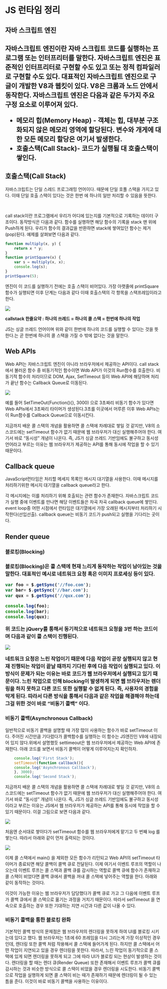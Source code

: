 <h1>JS 런타임 정리</h1>

<h2>자바 스크립트 엔진<h2>
<p>자바스크립트 엔진이란 자바 스크립트 코드를 실행하는 프로그램 또는 인터프리터를 말한다.  자바스크립트 엔진은 표준적인 인터프리터로 구현할 수도 있고 또는 정적 컴파일러로 구현할 수도 있다. 대표적인 자바스크립트 엔진으로 구글이 개발한 V8과 웹킷이 있다. V8은 크롬과 노드 안에서 동작한다. 자바스크립트 엔진은 다음과 같은 두가지 주요 구정 요소로 이루어져 있다.</p>

<ul>
    <li><b>메모리 힙(Memory Heap)</b> - 객체는 힙, 대부분 구조화되지 않은 메모리 영역에 할당된다. 변수와 개게에 대한 모든 메모리 할당은 여기서 발생한다.</li>
    <li><b>호출스택(Call Stack)- 코드가 실행될 대 호출스택이 쌓인다.</b></li>
</ul>

<h2>호출스택(Call Stack)</h2>
<p>자바스크립트는 단일 스레드 프로그래밍 언어이다. 때문에 단일 호풀 스택을 가지고 있다. 이때 단일 호출 스택이 있다는 것은 한번 에 하나의 일만 처리할 수 있음을 뜻한다.</p>
<br>
<p>call stack이란 프로그램에서 우리가 어디에 있는지를 기본적으로 기록하는 데이터 구조이다. 동작방식은 다음과 같다. 함수를 실행하면 해당 함수의 기록을 stack 맨 위에 Push하게 된다. 우리가 함수의 결과값을 반환하면 stack에 쌓여있던 함수는 제거(pop)된다. 예제를 살펴보면 다음과 같다. </p>

```javascript
function multiply(x, y) {
    return x * y;
}
function printSquare(x) {
    var s = multiply(x, x);
    console.log(s);
}
printSquare(5);
```
<p>엔진이 이 코드를 실행하기 전에는 호출 스택이 비어있다. 가장 아랫줄에 printSquare 함수가 실행되면 이후 단계는 다음과 같다 이때 호출스택의 각 항목을 스택프레임이라고 한다.</p>
<img src="2.png"/>

<b>callstack 한줄요약 : 하나의 쓰레드 = 하나의 콜 스택 = 한번에 하나의 작업</b>
<p>JS는 싱글 쓰레드 언어이며 위와 같이 한번에 하나의 코드를 실행할 수 있다는 것을 뜻한다.는 곧 한번에 하나의 콜 스택을 가질 수 밖에 없다는 것을 말한다.</p>


<h2>Web APIs</h2>
<p>Web API는 자바스크립트 엔진이 아니라 브라우저에서 제공하는 API이다. call stack에서 불러온 함수 중 비동기적인 함수이면 Wdb API가 이것의 Run함수를 호출한다. 비동기적 함수의 처리이므로 DOM, Ajax, SetTimeout 등이 Web API에 해당하며 처리가 끝난 함수는 Callback Queue로 이동된다. </p>
<img src = "3.png"/>
<p>예를 들어 SetTimeOut(Function(){}, 3000) 으로 3초짜리 비동기 함수가 있다면 Web APIs에서 3초짜리 타이머가 생성된다.3초를 이곳에서 머루른 이후 Web APIs는 이 Run함수를 Callback Queue으로 이동시킨다.</p>

<p>지금까지 배운 콜 스택의 개념을 활용하면 콜 스택에 차례대로 쌓일 것 같지만, V8의 소스코드에는 setTimeout 함수가 없기 때문에 웹 브라우저가 대신 실행해주어야 한다. 여기서 바로 “동시성” 개념이 나온다. 즉, JS가 싱글 쓰레드 기반임에도 불구하고 동시성 언어라고 부르는 이유는 웹 브라우저가 제공하는 API를 통해 동시에 작업을 할 수 있기 때문이다. </p>

<h2>Callback queue</h2>
<p>JavaScript런타임은 처리할 메세지 목록인 메시지 대기열을 사용한다. 이때 메시지를 처리하기위한 메시지 대기열을 callback queue라고 한다.</p>

<p>각 메시지에는 이를 처리하기 위해 호출되는 관련 함수가 존재한다. 자바스크립트 코드가 실행 중에 이벤트를 만나면 해당 이벤트들은 차곡 차곡 callback queue에 쌓인다. event loop중 어떤 시점에서 런타임은 대기열에서 가장 오래된 메시지부터 처리하기 시작한다(선입선출). callback queue는 비동기 코드가 push되고 실행을 기다리는 곳이다.</p>

<h2>Render queue</h2>

<h3>블로킹(Blocking)<h3>
<p> 블로킹(Blocking)은 콜 스택에 현재 느리게 동작하는 작업이 남아있는 것을 말한다. 대표적인 예시로 네트워크 요청 혹은 이미지 프로세싱 등이 있다.</p>

```javascript
var foo = $.getSync('//foo.com');
var bar= $.getSync('//bar.com');
var qux = $.getSync('//qux.com');

console.log(foo);
console.log(bar);
console.log(qux);
```
<p>위 코드는 jQuery를 통해서 동기적으로 네트워크 요청을 3번 하는 코드이며 다음과 같이 콜 스택이 진행된다.</p>

<img src="./4.png"/>
<p>네트워크 요청은 느린 작업이기 때문에 다음 작업이 곧장 실행되지 않고 현재 진행되는 작업이 끝날 때까지 기다린 후에 다음 작업이 실행되고 있다. 이 방식이 문제가 되는 이유는 바로 코드가 웹 브라우저에서 실행되고 있기 때문이다. 느린 작업으로 인해 blocking이 발생하게 되면 웹 브라우저는 렌더링을 하지 못하고 다른 코드 또한 실행할 수 없게 된다. 즉, 사용자의 경험을 막게 된다. 따라서 다른 방식을 통해서 다음과 같은 작업을 해결해야 하는데 그걸 위한 것이 바로 “비동기 콜백” 이다.</p>

<h3>비동기 콜백(Asynchronous Callback)</h3>

<p>일반적으로 비동기 콜백을 설명할 때 가장 많이 사용하는 함수가 바로 setTimeout 이다. 주어진 시간만큼 기다렸다가 콜백함수를 실행하는 이 함수는 JS엔진인 V8에 내장되어 있지 않다.위에서 설명했듯 settimeout은 웹 브라우저에서 제공하는 Web API에 존재한다. 아래 코드를 보면서 비동기 콜백이 어떻게 이루어지는지 확인하자.</p>

```javascript
    console.log('First Stack');
    setTimeout(function callback(){
    console.log('Asynchronous Callback');
    }, 3000);
    console.log('Second Stack');
```
<p>지금까지 배운 콜 스택의 개념을 활용하면 콜 스택에 차례대로 쌓일 것 같지만, V8의 소스코드에는 setTimeout 함수가 없기 때문에 웹 브라우저가 대신 실행해주어야 한다. 여기서 바로 “동시성” 개념이 나온다. 즉, JS가 싱글 쓰레드 기반임에도 불구하고 동시성이라고 부르는 이유는 JS에서 웹 브라우저가 제공하는 API를 통해 동시에 작업을 할 수 있기 때문이다. 이걸 그림으로 보면 다음과 같다.</p>

<img src="./5.png"/>
<p>처음엔 순서대로 쌓이다가 setTimeout 함수를 웹 브라우저에게 맡기고 두 번째 log 를 쌓는다. 따라서 아래와 같이 먼저 출력되는 것이다.</p>

<img src="./6.png"/>
<p>이제 콜 스택에서 main() 을 제외한 모든 함수가 리턴되고 Web API의 setTimeout 타이머가 종료되면 해당 콜백이 콜백 큐로 전달된다. 이제 여기서 이벤트 루프의 역할이 나오는데 이벤트 루프는 콜 스택과 콜백 큐를 감시하는 역할로 콜백 큐에 함수가 존재하고 콜 스택이 비었다면 콜백 큐에서 콜백을 꺼내 콜 스택에 넣어주는 역할을 한다. 아래와 같이 동작하는 것이다.</p>

<p>이것이 가능한 이유는 웹 브라우저가 담당했다가 콜백 큐로 가고 그 다음에 이벤트 루프가 콜백 큐에서 콜 스택으로 옮기는 과정을 거치기 때문이다. 따라서 setTimeout 을 연속으로 호출하는 경우 또한 기대하는 지연 시간과 다른 값이 나올 수 있다.</p>


<h3>비동기 콜백을 통한 블로킹 완화</h3>
<p>기본적인 콜백 방식의 문제점은 웹 브라우저의 렌더링을 못하게 하여 UI를 블로킹 시키는데 있다고 했다. 웹 브라우저는 1초에 60 프레임을 다시 그리는게 가장 이상적인 경우인데, 렌더링 또한 콜백 처럼 작용해서 콜 스택에 들어가게 된다. 하지만 콜 스택에서 어떤 작업이 지연되고 있을 경우 렌더링을 못한다. 따라서, 느린 작업이 동기적으로 콜 스택에 있게 되면 렌더링을 못하게 되고 그에 따라 UI가 블로킹 되는 현상이 발생하는 것이다. 렌더링을 할 때는 렌더 큐(Render Queue) 또한 존재해서 이벤트 루프가 콜백 큐를 감시하는 것과 비슷한 방식으로 콜 스택이 비었을 경우 렌더링을 시도한다. 비동기 콜백으로 작업을 실행하게 되면 콜 스택이 비는 때가 존재하기 때문에 렌더링이 될 수 있는 틈을 준다. 이것이 바로 비동기 콜백을 사용하는 이유이다.</p>